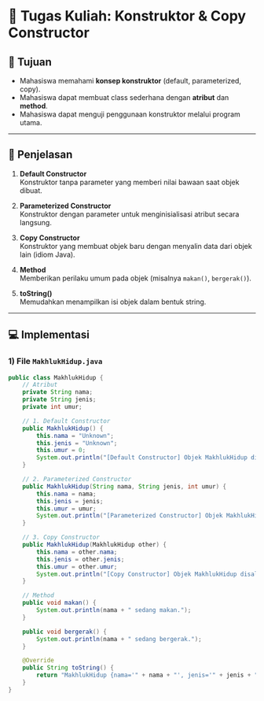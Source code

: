 # 📘 Tugas Kuliah: Konstruktor & Copy Constructor

## 🎯 Tujuan
- Mahasiswa memahami **konsep konstruktor** (default, parameterized, copy).
- Mahasiswa dapat membuat class sederhana dengan **atribut** dan **method**.
- Mahasiswa dapat menguji penggunaan konstruktor melalui program utama.

---

## 📌 Penjelasan
1. **Default Constructor**  
   Konstruktor tanpa parameter yang memberi nilai bawaan saat objek dibuat.

2. **Parameterized Constructor**  
   Konstruktor dengan parameter untuk menginisialisasi atribut secara langsung.

3. **Copy Constructor**  
   Konstruktor yang membuat objek baru dengan menyalin data dari objek lain (idiom Java).

4. **Method**  
   Memberikan perilaku umum pada objek (misalnya `makan()`, `bergerak()`).

5. **toString()**  
   Memudahkan menampilkan isi objek dalam bentuk string.

---

## 💻 Implementasi

### 1) File `MakhlukHidup.java`
```java
public class MakhlukHidup {
    // Atribut
    private String nama;
    private String jenis;
    private int umur;

    // 1. Default Constructor
    public MakhlukHidup() {
        this.nama = "Unknown";
        this.jenis = "Unknown";
        this.umur = 0;
        System.out.println("[Default Constructor] Objek MakhlukHidup dibuat.");
    }

    // 2. Parameterized Constructor
    public MakhlukHidup(String nama, String jenis, int umur) {
        this.nama = nama;
        this.jenis = jenis;
        this.umur = umur;
        System.out.println("[Parameterized Constructor] Objek MakhlukHidup dibuat.");
    }

    // 3. Copy Constructor
    public MakhlukHidup(MakhlukHidup other) {
        this.nama = other.nama;
        this.jenis = other.jenis;
        this.umur = other.umur;
        System.out.println("[Copy Constructor] Objek MakhlukHidup disalin.");
    }

    // Method
    public void makan() {
        System.out.println(nama + " sedang makan.");
    }

    public void bergerak() {
        System.out.println(nama + " sedang bergerak.");
    }

    @Override
    public String toString() {
        return "MakhlukHidup {nama='" + nama + "', jenis='" + jenis + "', umur=" + umur + "}";
    }
}